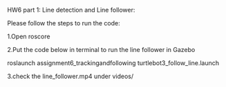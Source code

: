 HW6 part 1: Line detection and Line follower:

Please follow the steps to run the code:

1.Open roscore

2.Put the code below in terminal to run the line follower in Gazebo

   roslaunch assignment6_trackingandfollowing turtlebot3_follow_line.launch

3.check the line_follower.mp4 under videos/
